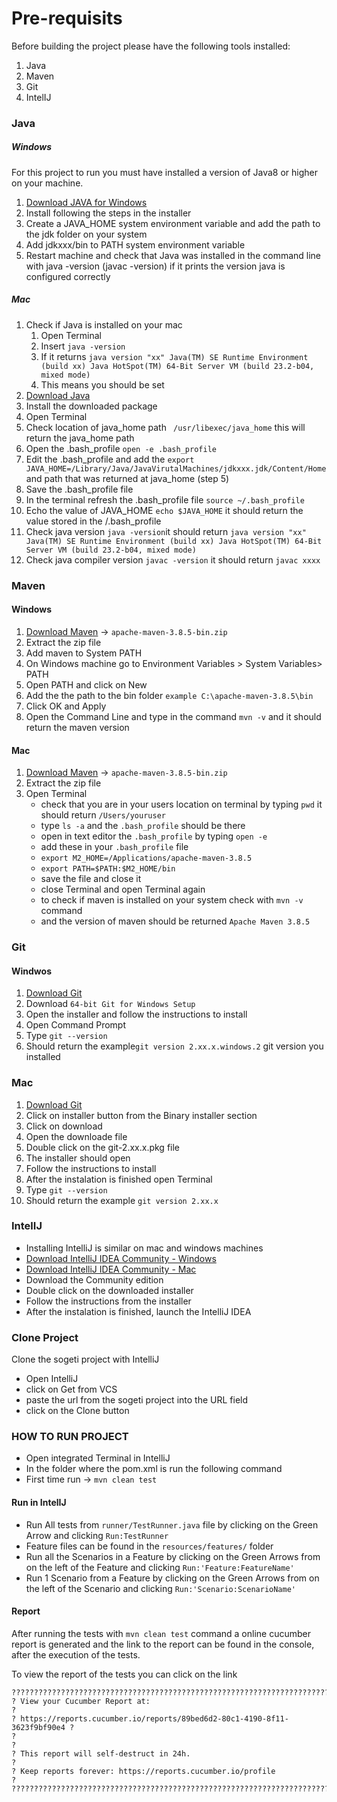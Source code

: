 # Pre-requisits
Before building the project please have the following tools installed:
1. Java
2. Maven
3. Git
4. IntelIJ


### Java
##### Windows
For this project to run you must have installed a version of Java8 or higher on your machine.

1. [Download JAVA for Windows](https://www.oracle.com/java/technologies/downloads/#java8-windows)
2. Install following the steps in the installer
3. Create a JAVA_HOME system environment variable and add the path to the jdk folder on your system
4. Add jdkxxx/bin to PATH system environment variable
5. Restart machine and check that Java was installed in the command line with java -version (javac -version) if it prints the version java is configured correctly

##### Mac
1. Check if Java is installed on your mac 
   1. Open Terminal
   2. Insert ```java -version```
   3. If it returns ```java version "xx"
      Java(TM) SE Runtime Environment (build xx)
      Java HotSpot(TM) 64-Bit Server VM (build 23.2-b04, mixed mode)```
   4. This means you should be set
2. [Download Java](https://www.oracle.com/java/technologies/downloads/#java8-mac)
3. Install the downloaded package
4. Open Terminal
5. Check location of java_home path ``` /usr/libexec/java_home``` this will return the java_home path
6. Open the .bash_profile ```open -e .bash_profile```
7. Edit the .bash_profile and add the ```export JAVA_HOME=/Library/Java/JavaVirutalMachines/jdkxxx.jdk/Content/Home``` and path that was returned at java_home (step 5)
8. Save the .bash_profile file
9. In the terminal refresh the .bash_profile file ```source ~/.bash_profile```
10. Echo the value of JAVA_HOME ```echo $JAVA_HOME``` it should return the value stored in the /.bash_profile
11. Check java version ```java -version```it should return ```java version "xx"
    Java(TM) SE Runtime Environment (build xx)
    Java HotSpot(TM) 64-Bit Server VM (build 23.2-b04, mixed mode)```
12. Check java compiler version ```javac -version``` it should return ```javac xxxx```



### Maven
#### Windows
1. [Download Maven](https://maven.apache.org/download.cgi) -> ```apache-maven-3.8.5-bin.zip```
2. Extract the zip file
3. Add maven to System PATH 
4. On Windows machine go to Environment Variables > System Variables> PATH
5. Open PATH and click on New
6. Add the the path to the bin folder ```example C:\apache-maven-3.8.5\bin```
7. Click OK and Apply
8. Open the Command Line and type in the command ```mvn -v```  and it should return the maven version

#### Mac
1. [Download Maven](https://maven.apache.org/download.cgi) -> ```apache-maven-3.8.5-bin.zip```
2. Extract the zip file
3. Open Terminal 
   - check that you are in your users location on terminal by typing ```pwd```
         it should return ```/Users/youruser```
   - type ```ls -a``` and the ```.bash_profile``` should be there
   - open in text editor the ```.bash_profile``` by typing ```open -e```
   - add these in your ````.bash_profile```` file 
   - ```export M2_HOME=/Applications/apache-maven-3.8.5```
   - ```export PATH=$PATH:$M2_HOME/bin```
   - save the file and close it
   - close Terminal and open Terminal again
   - to check if maven is installed on your system check with ```mvn -v``` command
   - and the version of maven should be returned ```Apache Maven 3.8.5```

### Git
#### Windwos
1. [Download Git](https://git-scm.com/download/win)
2. Download ```64-bit Git for Windows Setup``` 
3. Open the installer and follow the instructions to install 
4. Open Command Prompt 
5. Type ```git --version```
6. Should return the example```git version 2.xx.x.windows.2``` git version you installed

### Mac
1. [Download Git](https://git-scm.com/download/mac)
2. Click on installer button from the Binary installer section
3. Click on download
4. Open the downloade file
5. Double click on the git-2.xx.x.pkg file
6. The installer should open
7. Follow the instructions to install
8. After the instalation is finished open Terminal
9. Type ```git --version```
10. Should return the example ```git version 2.xx.x```


### IntelIJ
- Installing IntelliJ is similar on mac and windows machines 
- [Download IntelliJ IDEA Community - Windows](https://www.jetbrains.com/idea/download/#section=windows)
- [Download IntelliJ IDEA Community - Mac](https://www.jetbrains.com/idea/download/#section=mac)
- Download the Community edition 
- Double click on the downloaded installer
- Follow the instructions from the installer
- After the instalation is finished, launch the IntelliJ IDEA


### Clone Project
Clone the sogeti project with IntelliJ
- Open IntelliJ
- click on Get from VCS
- paste the url from the sogeti project into the URL field
- click on the Clone button


### HOW TO RUN PROJECT
- Open integrated Terminal in IntelliJ
- In the folder where the pom.xml is run the following command 
- First time run -> ```mvn clean test```

#### Run in IntelIJ
- Run All tests from ```runner/TestRunner.java``` file by clicking on the Green Arrow and clicking ```Run:TestRunner```
- Feature files can be found in the ```resources/features/``` folder
- Run all the Scenarios in a Feature by clicking on the Green Arrows from on the left of the Feature and clicking ```Run:'Feature:FeatureName'```
- Run 1 Scenario from a Feature by clicking on the Green Arrows from on the left of the Scenario and clicking ```Run:'Scenario:ScenarioName'```

#### Report
After running the tests with ```mvn clean test``` command
a online cucumber report is generated 
and the link to the report can be found in the console, after the execution of the tests.

To view the report of the tests you can click on the link

```
????????????????????????????????????????????????????????????????????????????
? View your Cucumber Report at:                                            ?
? https://reports.cucumber.io/reports/89bed6d2-80c1-4190-8f11-3623f9bf90e4 ?
?                                                                          ?
? This report will self-destruct in 24h.                                   ?
? Keep reports forever: https://reports.cucumber.io/profile                ?
????????????????????????????????????????????????????????????????????????????
```